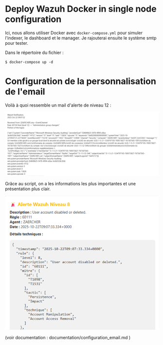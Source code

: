 # Deploy Wazuh Docker in single node configuration

Ici, nous allons utiliser Docker avec `docker-compose.yml` pour simuler l'indexer, le dashboard et le manager. Je rajouterai ensuite le système smtp pour tester.

Dans le répertoire du fichier :

```
$ docker-compose up -d
```


# Configuration de la personnalisation de l'email

Voilà à quoi ressemble un mail d'alerte de niveau 12 : 

![alt text](screenshots/alerte_12_old.png)

Grâce au script, on a les informations les plus importantes et une présentation plus clair. 

![alt text](screenshots/image.png)

(voir documentation : documentation/configuration_email.md )